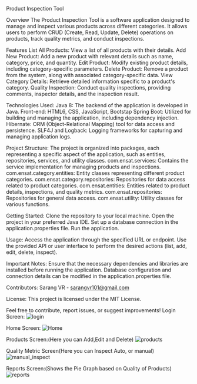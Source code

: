 Product Inspection Tool

Overview
The Product Inspection Tool is a software application designed to manage and inspect various products across different categories. It allows users to perform CRUD (Create, Read, Update, Delete) operations on products, track quality metrics, and conduct inspections.

Features
List All Products: View a list of all products with their details.
Add New Product: Add a new product with relevant details such as name, category, price, and quantity.
Edit Product: Modify existing product details, including category-specific parameters.
Delete Product: Remove a product from the system, along with associated category-specific data.
View Category Details: Retrieve detailed information specific to a product's category.
Quality Inspection: Conduct quality inspections, providing comments, inspector details, and the inspection result.

Technologies Used:
Java 8: The backend of the application is developed in Java.
Front-end: HTML6, CSS, JavaScript, Bootstap
Spring Boot: Utilized for building and managing the application, including dependency injection.
Hibernate: ORM (Object-Relational Mapping) tool for data access and persistence.
SLF4J and Logback: Logging frameworks for capturing and managing application logs.

Project Structure:
The project is organized into packages, each representing a specific aspect of the application, such as entities, repositories, services, and utility classes.
com.ensat.services: Contains the service implementation for managing products and inspections.
com.ensat.category.entities: Entity classes representing different product categories.
com.ensat.category.repositories: Repositories for data access related to product categories.
com.ensat.entities: Entities related to product details, inspections, and quality metrics.
com.ensat.repositories: Repositories for general data access.
com.ensat.utility: Utility classes for various functions.

Getting Started:
Clone the repository to your local machine.
Open the project in your preferred Java IDE.
Set up a database connection in the application.properties file.
Run the application.

Usage:
Access the application through the specified URL or endpoint.
Use the provided API or user interface to perform the desired actions (list, add, edit, delete, inspect).

Important Notes:
Ensure that the necessary dependencies and libraries are installed before running the application.
Database configuration and connection details can be modified in the application.properties file.

Contributors:
Sarang VR - sarangvr101@gmail.com

License:
This project is licensed under the MIT License.

Feel free to contribute, report issues, or suggest improvements!
Login Screen:
![login](https://github.com/sarangvr/ProductInspectionTool/assets/84840340/1e9c5a25-1076-4933-bc0f-82429d5da26f)

Home Screen:
![Home](https://github.com/sarangvr/ProductInspectionTool/assets/84840340/2f443568-033b-42a6-94af-7d531621b122)

Products Screen:(Here you can Add,Edit and Delete)
![products](https://github.com/sarangvr/ProductInspectionTool/assets/84840340/e520d539-6e4b-43e4-b673-ab64cb75250b)

Quality Metric Screen(Here you can Inspect Auto, or manual)
![manual_inspect](https://github.com/sarangvr/ProductInspectionTool/assets/84840340/d262b934-53d1-4049-b0a3-dfa51dfbf7c6)

Reports Screen:(Shows the Pie Graph based on Quality of Products)
![reports](https://github.com/sarangvr/ProductInspectionTool/assets/84840340/ca5bc011-fe78-4474-bf01-a6f9d7e2cfd2)
